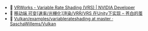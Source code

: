 - 🔗 [VRWorks - Variable Rate Shading (VRS) | NVIDIA Developer](https://developer.nvidia.com/vrworks/graphics/variablerateshading)
- 🔗 [移动端 可变[速率/光栅化]渲染/VRR/VRS 在Unity下实现 – 苍白的茧](http://dreamfairy.cn/blog/?p=2025)
- 🔗 [Vulkan/examples/variablerateshading at master · SaschaWillems/Vulkan](https://github.com/SaschaWillems/Vulkan/tree/master/examples/variablerateshading)